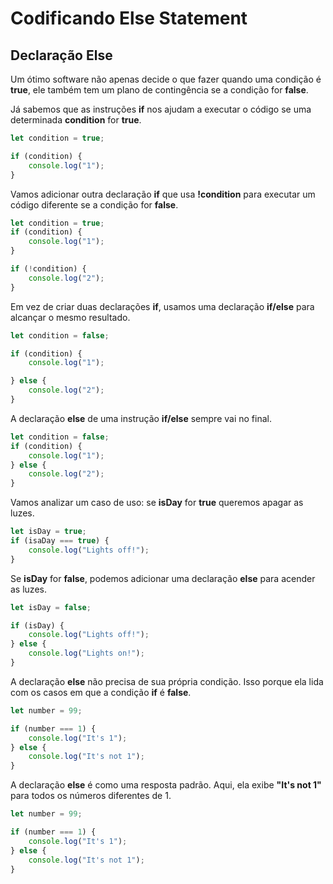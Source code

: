 # Codificando Else Statement

## Declaração Else

Um ótimo software não apenas decide o que fazer quando uma condição é **true**, ele também tem um plano de contingência se a condição for **false**.

Já sabemos que as instruções **if** nos ajudam a executar o código se uma determinada **condition** for **true**.

```js
let condition = true;

if (condition) {
    console.log("1");
}
```
Vamos adicionar outra declaração **if** que usa **!condition** para executar um código diferente se a condição for **false**.

```js
let condition = true;
if (condition) {
    console.log("1");
}

if (!condition) {
    console.log("2");
}
```

Em vez de criar duas declarações **if**, usamos uma declaração **if/else** para alcançar o mesmo resultado.

```js
let condition = false;

if (condition) {
    console.log("1");

} else {
    console.log("2");
}

```
A declaração **else** de uma instrução **if/else** sempre vai no final.

```js
let condition = false;
if (condition) {
    console.log("1");
} else {
    console.log("2");
}
```
Vamos analizar um caso de uso: se **isDay** for **true** queremos apagar as luzes.

```js
let isDay = true;
if (isaDay === true) {
    console.log("Lights off!");
}
```
Se **isDay** for **false**, podemos adicionar uma declaração **else** para acender as luzes.

```js
let isDay = false;

if (isDay) {
    console.log("Lights off!");
} else {
    console.log("Lights on!");
}
```
A declaração **else** não precisa de sua própria condição. Isso porque ela lida com os casos em que a condição **if** é **false**.

```js
let number = 99;

if (number === 1) {
    console.log("It's 1");
} else {
    console.log("It's not 1");
}
```
A declaração **else** é como uma resposta padrão. Aqui, ela exibe **"It's not 1"** para todos os números diferentes de 1.

```js
let number = 99;

if (number === 1) {
    console.log("It's 1");
} else {
    console.log("It's not 1");
}
```
